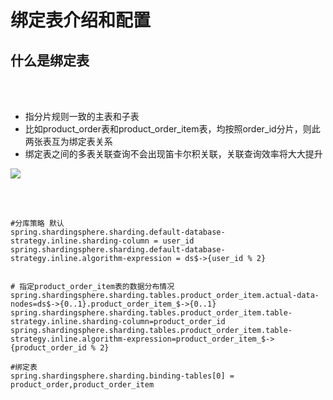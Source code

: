 # 绑定表介绍和配置

## 什么是绑定表

 <br></br>

- 指分片规则一致的主表和子表
- 比如product_order表和product_order_item表，均按照order_id分片，则此两张表互为绑定表关系
- 绑定表之间的多表关联查询不会出现笛卡尔积关联，关联查询效率将大大提升

![](https://file.xdclass.net/note/2022/shardingjdbc/img/image-20211125120921994.png)

 <br></br>

```
#分库策略 默认
spring.shardingsphere.sharding.default-database-strategy.inline.sharding-column = user_id
spring.shardingsphere.sharding.default-database-strategy.inline.algorithm-expression = ds$->{user_id % 2}


# 指定product_order_item表的数据分布情况
spring.shardingsphere.sharding.tables.product_order_item.actual-data-nodes=ds$->{0..1}.product_order_item_$->{0..1}
spring.shardingsphere.sharding.tables.product_order_item.table-strategy.inline.sharding-column=product_order_id
spring.shardingsphere.sharding.tables.product_order_item.table-strategy.inline.algorithm-expression=product_order_item_$->{product_order_id % 2}

#绑定表
spring.shardingsphere.sharding.binding‐tables[0] = product_order,product_order_item
```